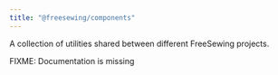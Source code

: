 ```yaml
---
title: "@freesewing/components"
---
```


A collection of utilities shared between different FreeSewing projects.

<Warning>

FIXME: Documentation is missing

</Warning>